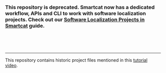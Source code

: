 &nbsp;

&nbsp;

### This repository is deprecated. Smartcat now has a dedicated workflow, APIs and CLI to work with software localization projects. Check out our [Software Localization Projects in Smartcat](https://developers.smartcat.com/software-localization/) guide.

&nbsp;

&nbsp;

---

This repository contains historic project files mentioned in this [tutorial video](https://www.youtube.com/watch?v=r-psi-JIWIE&t=31s).
